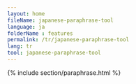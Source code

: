 ```yaml
---
layout: home
fileName: japanese-paraphrase-tool
language: ja
folderName : features
permalink: /tr/japanese-paraphrase-tool
lang: tr
tool: japanese-paraphrase-tool
---
```

{% include section/paraphrase.html %}